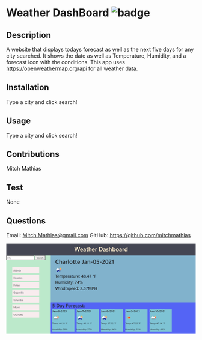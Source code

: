 # Weather DashBoard ![badge](https://img.shields.io/badge/license-MIT-blue)

## Description 

A website that displays todays forecast as well as the next five days for any city searched. It shows the date as well as Temperature, Humidity, and a forecast icon with the conditions. This app uses https://openweathermap.org/api for all weather data.

## Installation 

Type a city and click search!

## Usage 

Type a city and click search!

## Contributions 

Mitch Mathias

## Test 

None

## Questions 

Email: Mitch.Mathias@gmail.com
GitHub: https://github.com/mitchmathias

![screenshot](images\screenshot.png)
